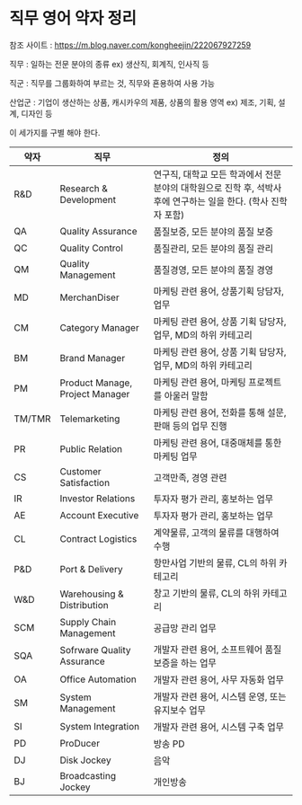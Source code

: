 # 직무 영어 약자 정리

참조 사이트 : https://m.blog.naver.com/kongheejin/222067927259

직무 : 일하는 전문 분야의 종류 ex) 생산직, 회계직, 인사직 등

직군 : 직무를 그룹화하여 부르는 것, 직무와 횬용하여 사용 가능

산업군 : 기업이 생산하는 상품, 캐시카우의 제품, 상품의 활용 영역 ex) 제조, 기획, 설계, 디자인 등

이 세가지를 구별 해야 한다. 



| 약자   | 직무                            | 정의                                                         |
| ------ | ------------------------------- | ------------------------------------------------------------ |
| R&D    | Research & Development          | 연구직, 대학교 모든 학과에서 전문 분야의 대학원으로 진학 후, 석박사 후에 연구하는 일을 한다. (학사 진학자 포함) |
| QA     | Quality Assurance               | 품질보증, 모든 분야의 품질 보증                              |
| QC     | Quality Control                 | 품질관리, 모든 분야의 품질 관리                              |
| QM     | Quality Management              | 품질경영, 모든 분야의 품질 경영                              |
| MD     | MerchanDiser                    | 마케팅 관련 용어, 상품기획 당담자, 업무                      |
| CM     | Category Manager                | 마케팅 관련 용어, 상품 기획 담당자, 업무, MD의 하위 카테고리 |
| BM     | Brand Manager                   | 마케팅 관련 용어, 상품 기획 담당자, 업무, MD의 하위 카테고리 |
| PM     | Product Manage, Project Manager | 마케팅 관련 용어, 마케팅 프로젝트를 아울러 말함              |
| TM/TMR | Telemarketing                   | 마케팅 관련 용어, 전화를 통해 설문, 판매 등의 업무 진행      |
| PR     | Public Relation                 | 마케팅 관련 용어, 대중매체를 통한 마케팅 업무                |
| CS     | Customer Satisfaction           | 고객만족, 경영 관련                                          |
| IR     | Investor Relations              | 투자자 평가 관리, 홍보하는 업무                              |
| AE     | Account Executive               | 투자자 평가 관리, 홍보하는 업무                              |
| CL     | Contract Logistics              | 계약물류, 고객의 물류를 대행하여 수행                        |
| P&D    | Port & Delivery                 | 항만사업 기반의 물류, CL의 하위 카테고리                     |
| W&D    | Warehousing & Distribution      | 창고 기반의 물류, CL의 하위 카테고리                         |
| SCM    | Supply Chain Management         | 공급망 관리 업무                                             |
| SQA    | Sofrware Quality Assurance      | 개발자 관련 용어, 소프트웨어 품질 보증을 하는 업무           |
| OA     | Office Automation               | 개발자 관련 용어, 사무 자동화 업무                           |
| SM     | System Management               | 개발자 관련 용어, 시스템 운영, 또는 유지보수 업무            |
| SI     | System Integration              | 개발자 관련 용어, 시스템 구축 업무                           |
| PD     | ProDucer                        | 방송 PD                                                      |
| DJ     | Disk Jockey                     | 음악                                                         |
| BJ     | Broadcasting Jockey             | 개인방송                                                     |


